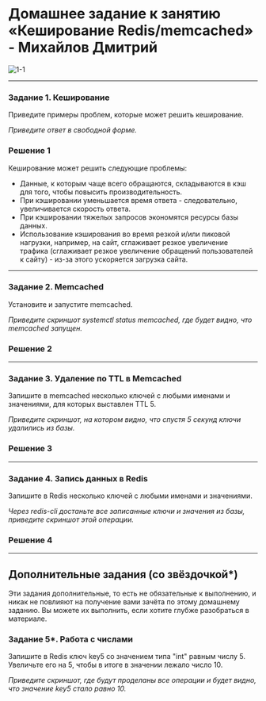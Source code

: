 # Домашнее задание к занятию «Кеширование Redis/memcached» - Михайлов Дмитрий

![1-1](https://github.com/blackgult/sdb-hw-11-02/blob/main/1-1.PNG)

---

### Задание 1. Кеширование 

Приведите примеры проблем, которые может решить кеширование. 

*Приведите ответ в свободной форме.*

### Решение 1

Кеширование может решить следующие проблемы:
- Данные, к которым чаще всего обращаются, складываются в кэш для того, чтобы повысить производительность.
- При кэшировании уменьшается время ответа - следовательно, увеличивается скорость ответа.
- При кэшировании тяжелых запросов экономятся ресурсы базы данных.
- Использование кэширования во время резкой и/или пиковой нагрузки, например, на сайт, сглаживает резкое увеличение трафика (сглаживает резкое увеличение обращений пользователей к сайту) - из-за этого ускоряется загрузка сайта.

---

### Задание 2. Memcached

Установите и запустите memcached.

*Приведите скриншот systemctl status memcached, где будет видно, что memcached запущен.*

### Решение 2



---

### Задание 3. Удаление по TTL в Memcached

Запишите в memcached несколько ключей с любыми именами и значениями, для которых выставлен TTL 5. 

*Приведите скриншот, на котором видно, что спустя 5 секунд ключи удалились из базы.*

### Решение 3

---

### Задание 4. Запись данных в Redis

Запишите в Redis несколько ключей с любыми именами и значениями. 

*Через redis-cli достаньте все записанные ключи и значения из базы, приведите скриншот этой операции.*

### Решение 4



---
## Дополнительные задания (со звёздочкой*)
Эти задания дополнительные, то есть не обязательные к выполнению, и никак не повлияют на получение вами зачёта по этому домашнему заданию. Вы можете их выполнить, если хотите глубже разобраться в материале.

### Задание 5*. Работа с числами 

Запишите в Redis ключ key5 со значением типа "int" равным числу 5. Увеличьте его на 5, чтобы в итоге в значении лежало число 10.  

*Приведите скриншот, где будут проделаны все операции и будет видно, что значение key5 стало равно 10.*

